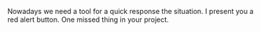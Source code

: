Nowadays we need a tool for a quick response the situation.
I present you a red alert button. 
One missed thing in your project.
